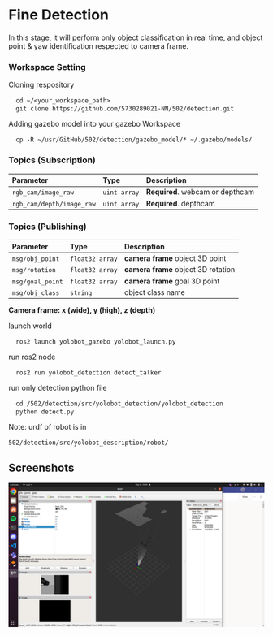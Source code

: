 
# Fine Detection

In this stage, it will perform only object classification in real time, and object point & yaw identification respected to camera frame.
 


### Workspace Setting

Cloning respository

```
  cd ~/<your_workspace_path>
  git clone https://github.com/5730289021-NN/502/detection.git
```

Adding gazebo model into your gazebo Workspace
```
  cp -R ~/usr/GitHub/502/detection/gazebo_model/* ~/.gazebo/models/
```

### Topics (Subscription)

| Parameter | Type     | Description                |
| :-------- | :------- | :------------------------- |
| `rgb_cam/image_raw` | `uint array` | **Required**. webcam or depthcam |
| `rgb_cam/depth/image_raw` | `uint array` | **Required**. depthcam |

### Topics (Publishing)

| Parameter | Type     | Description                |
| :-------- | :------- | :------------------------- |
| `msg/obj_point` | `float32 array` | **camera frame** object 3D point |
| `msg/rotation` | `float32 array` | **camera frame** object 3D rotation |
| `msg/goal_point` | `float32 array` | **camera frame** goal 3D point |
| `msg/obj_class` | `string` | object class name |

**Camera frame: x (wide), y (high), z (depth)**

launch world

```
  ros2 launch yolobot_gazebo yolobot_launch.py
```

run ros2 node
```
  ros2 run yolobot_detection detect_talker
```

run only detection python file
```
  cd /502/detection/src/yolobot_detection/yolobot_detection
  python detect.py
```

Note: urdf of robot is in 
```
502/detection/src/yolobot_description/robot/
```


## Screenshots

![App Screenshot](https://github.com/5730289021-NN/502/blob/main/detection/Screenshot_from_2022-05-20_23-09-02.png)


